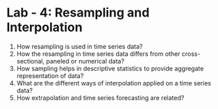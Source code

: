 # Lab - 4: Resampling and Interpolation

1. How resampling is used in time series data?
2. How the resampling in time series data differs from other cross-sectional, paneled or numerical data?
3. How sampling helps in descriptive statistics to provide aggregate representation of data?
4. What are the different ways of interpolation applied on a time series data?
5. How extrapolation and time series forecasting are related?
